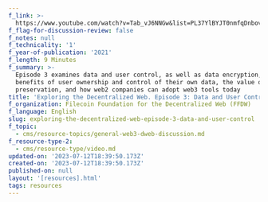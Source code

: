 ```yaml
---
f_link: >-
  https://www.youtube.com/watch?v=Tab_vJ6NNGw&list=PL37YlBYJT0nmfqDnbov6lKHUyZvRfQjap&index=4
f_flag-for-discussion-review: false
f_notes: null
f_technicality: '1'
f_year-of-publication: '2021'
f_length: 9 Minutes
f_summary: >-
  Episode 3 examines data and user control, as well as data encryption, the
  benefits of user ownership and control of their own data, the value of data
  preservation, and how web2 companies can adopt web3 tools today
title: 'Exploring the Decentralized Web. Episode 3: Data and User Control'
f_organization: Filecoin Foundation for the Decentralized Web (FFDW)
f_language: English
slug: exploring-the-decentralized-web-episode-3-data-and-user-control
f_topic:
  - cms/resource-topics/general-web3-dweb-discussion.md
f_resource-type-2:
  - cms/resource-type/video.md
updated-on: '2023-07-12T18:39:50.173Z'
created-on: '2023-07-12T18:39:50.173Z'
published-on: null
layout: '[resources].html'
tags: resources
---
```



